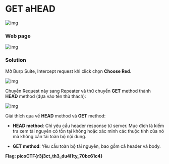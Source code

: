 # GET aHEAD
![img](16)

### Web page
![img](17)

### Solution

Mở Burp Suite, Intercept request khi click chọn **Choose Red**.

![img](18)

Chuyển Request này sang Repeater và thử chuyển **GET** method thành **HEAD** method (dựa vào tên thử thách):

![img](19)

Giải thích qua về **HEAD** method và **GET** method: 

- **HEAD method**: Chỉ yêu cầu header response từ server. Mục đích là kiểm tra xem tài nguyên có tồn tại không hoặc xác minh các thuộc tính của nó mà không cần tải toàn bộ nội dung. 

- **GET method**: Yêu cầu toàn bộ tài nguyên, bao gồm cả header và body.

**Flag: picoCTF{r3j3ct_th3_du4l1ty_70bc61c4}**